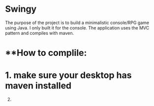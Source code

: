 # Swingy

The purpose of the project is to build a minimalistic console/RPG game using Java. I only built it for the console. The application uses the MVC pattern and compiles with maven.

# **How to complile:
# 1. make sure your desktop has maven installed 
2. 
